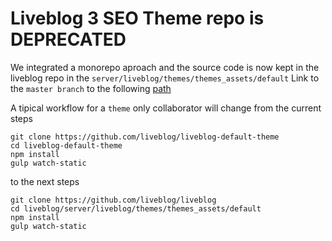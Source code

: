 # Liveblog 3 SEO Theme repo is **DEPRECATED**

We integrated a monorepo aproach and the source code is now kept in the liveblog repo
in the `server/liveblog/themes/themes_assets/default`
Link to the `master branch` to the following [path](https://github.com/liveblog/liveblog/tree/master/server/liveblog/themes/themes_assets/default)

A tipical workflow for a `theme` only collaborator will change from the current steps

```
git clone https://github.com/liveblog/liveblog-default-theme
cd liveblog-default-theme
npm install
gulp watch-static
```

to the next steps

```
git clone https://github.com/liveblog/liveblog
cd liveblog/server/liveblog/themes/themes_assets/default
npm install
gulp watch-static
```

